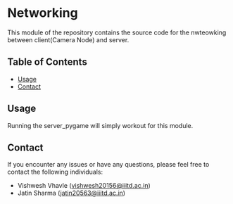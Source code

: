 # Networking

This module of the repository contains the source code for the nwteowking between client(Camera Node) and server.

## Table of Contents

- [Usage](#usage)
- [Contact](#contact)



## Usage
Running the server_pygame will simply workout for this module.


## Contact
If you encounter any issues or have any questions, please feel free to contact the following individuals:
- Vishwesh Vhavle (vishwesh20156@iiitd.ac.in)
- Jatin Sharma (jatin20563@iiitd.ac.in)
